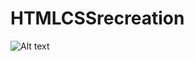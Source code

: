 # HTMLCSSrecreation
![Alt text](http://i1271.photobucket.com/albums/jj622/frederickchoe/HTML%20CSS%20Site_zpsltwxres7.jpg "Inventory")
